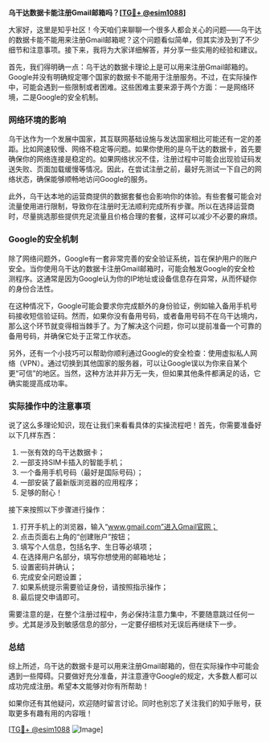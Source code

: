 **乌干达数据卡能注册Gmail邮箱吗？[[TG💪+ @esim1088](https://t.me/s/esim1088)]**

大家好，这里是知乎社区！今天咱们来聊聊一个很多人都会关心的问题——乌干达的数据卡能不能用来注册Gmail邮箱呢？这个问题看似简单，但其实涉及到了不少细节和注意事项。接下来，我将为大家详细解答，并分享一些实用的经验和建议。

首先，我们得明确一点：乌干达的数据卡理论上是可以用来注册Gmail邮箱的。Google并没有明确规定哪个国家的数据卡不能用于注册服务。不过，在实际操作中，可能会遇到一些限制或者困难。这些困难主要来源于两个方面：一是网络环境，二是Google的安全机制。

### 网络环境的影响

乌干达作为一个发展中国家，其互联网基础设施与发达国家相比可能还有一定的差距。比如网速较慢、网络不稳定等问题。如果你使用的是乌干达的数据卡，首先要确保你的网络连接是稳定的。如果网络状况不佳，注册过程中可能会出现验证码发送失败、页面加载缓慢等情况。因此，在尝试注册之前，最好先测试一下自己的网络状态，确保能够顺畅地访问Google的服务。

此外，乌干达本地的运营商提供的数据套餐也会影响你的体验。有些套餐可能会对流量使用进行限制，导致你在注册时无法顺利完成所有步骤。所以在选择运营商时，尽量挑选那些提供充足流量且价格合理的套餐，这样可以减少不必要的麻烦。

### Google的安全机制

除了网络问题外，Google有一套非常完善的安全验证系统，旨在保护用户的账户安全。当你使用乌干达的数据卡注册Gmail邮箱时，可能会触发Google的安全检测程序。这通常是因为Google认为你的IP地址或设备信息存在异常，从而怀疑你的身份合法性。

在这种情况下，Google可能会要求你完成额外的身份验证，例如输入备用手机号码接收短信验证码。然而，如果你没有备用号码，或者备用号码不在乌干达境内，那么这个环节就变得相当棘手了。为了解决这个问题，你可以提前准备一个可靠的备用号码，并确保它处于正常工作状态。

另外，还有一个小技巧可以帮助你顺利通过Google的安全检查：使用虚拟私人网络（VPN）。通过切换到其他国家的服务器，可以让Google误以为你来自某个更“可信”的地区。当然，这种方法并非万无一失，但如果其他条件都满足的话，它确实能提高成功率。

### 实际操作中的注意事项

说了这么多理论知识，现在让我们来看看具体的实操流程吧！首先，你需要准备好以下几样东西：

1. 一张有效的乌干达数据卡；
2. 一部支持SIM卡插入的智能手机；
3. 一个备用手机号码（最好是国际号码）；
4. 一部安装了最新版浏览器的应用程序；
5. 足够的耐心！

接下来按照以下步骤进行操作：

1. 打开手机上的浏览器，输入“www.gmail.com”进入Gmail官网；
2. 点击页面右上角的“创建账户”按钮；
3. 填写个人信息，包括名字、生日等必填项；
4. 在选择用户名部分，填写你想使用的邮箱地址；
5. 设置密码并确认；
6. 完成安全问题设置；
7. 如果系统提示需要验证身份，请按照指示操作；
8. 最后提交申请即可。

需要注意的是，在整个注册过程中，务必保持注意力集中，不要随意跳过任何一步。尤其是涉及到敏感信息的部分，一定要仔细核对无误后再继续下一步。

### 总结

综上所述，乌干达的数据卡是可以用来注册Gmail邮箱的，但在实际操作中可能会遇到一些障碍。只要做好充分准备，并注意遵守Google的规定，大多数人都可以成功完成注册。希望本文能够对你有所帮助！

如果你还有其他疑问，欢迎随时留言讨论。同时也别忘了关注我们的知乎账号，获取更多有趣有用的内容哦！

[[TG💪+ @esim1088](https://t.me/s/esim1088) ![Image](https://i.postimg.cc/4NQfJmqS/Snipaste-2025-05-13-00-14-12.png)]